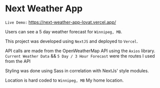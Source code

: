 # Next Weather App

`Live Demo:`
https://next-weather-app-lovat.vercel.app/

Users can see a 5 day weather forecast for `Winnipeg, MB`.

This project was developed using `NextJS` and deployed to `Vercel`.

API calls are made from the OpenWeatherMap API using the `Axios` library.
`Current Weather Data` && `5 Day / 3 Hour Forecast` were the routes I used from the API

Styling was done using Sass in correlation with NextJs' style modules.

Location is hard coded to `Winnipeg, MB` My home location.
